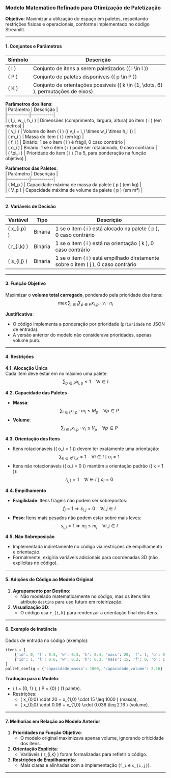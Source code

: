 ### **Modelo Matemático Refinado para Otimização de Paletização**  
**Objetivo**: Maximizar a utilização do espaço em paletes, respeitando restrições físicas e operacionais, conforme implementado no código Streamlit.  

---

#### **1. Conjuntos e Parâmetros**  
| Símbolo | Descrição |  
|---------|-----------|  
| \( I \) | Conjunto de itens a serem paletizados (\( i \in I \)) |  
| \( P \) | Conjunto de paletes disponíveis (\( p \in P \)) |  
| \( K \) | Conjunto de orientações possíveis (\( k \in \{1, \dots, 6\} \), permutações de eixos) |  

**Parâmetros dos Itens**:  
| Parâmetro | Descrição |  
|-----------|-----------|  
| \( l_i, w_i, h_i \) | Dimensões (comprimento, largura, altura) do item \( i \) (em metros) |  
| \( v_i \) | Volume do item \( i \) (\( v_i = l_i \times w_i \times h_i \)) |  
| \( m_i \) | Massa do item \( i \) (em kg) |  
| \( f_i \) | Binário: 1 se o item \( i \) é frágil, 0 caso contrário |  
| \( o_i \) | Binário: 1 se o item \( i \) pode ser rotacionado, 0 caso contrário |  
| \( \pi_i \) | Prioridade do item \( i \) (1 a 5, para ponderação na função objetivo) |  

**Parâmetros das Paletes**:  
| Parâmetro | Descrição |  
|-----------|-----------|  
| \( M_p \) | Capacidade máxima de massa da palete \( p \) (em kg) |  
| \( V_p \) | Capacidade máxima de volume da palete \( p \) (em m³) |  

---

#### **2. Variáveis de Decisão**  
| Variável | Tipo | Descrição |  
|----------|------|-----------|  
| \( x_{i,p} \) | Binária | 1 se o item \( i \) está alocado na palete \( p \), 0 caso contrário |  
| \( r_{i,k} \) | Binária | 1 se o item \( i \) está na orientação \( k \), 0 caso contrário |  
| \( s_{i,j} \) | Binária | 1 se o item \( i \) está empilhado diretamente sobre o item \( j \), 0 caso contrário |  

---

#### **3. Função Objetivo**  
Maximizar o **volume total carregado**, ponderado pela prioridade dos itens:  
$$
\max \sum_{i \in I} \sum_{p \in P} x_{i,p} \cdot v_i \cdot \pi_i
$$

**Justificativa**:  
- O código implementa a ponderação por prioridade (`prioridade` no JSON de entrada).  
- A versão anterior do modelo não considerava prioridades, apenas volume puro.  

---

#### **4. Restrições**  

**4.1. Alocação Única**  
Cada item deve estar em no máximo uma palete:  
$$
\sum_{p \in P} x_{i,p} \leq 1 \quad \forall i \in I
$$

**4.2. Capacidade das Paletes**  
- **Massa**:  
  $$
  \sum_{i \in I} x_{i,p} \cdot m_i \leq M_p \quad \forall p \in P
  $$  
- **Volume**:  
  $$
  \sum_{i \in I} x_{i,p} \cdot v_i \leq V_p \quad \forall p \in P
  $$  

**4.3. Orientação dos Itens**  
- Itens rotacionáveis (\( o_i = 1 \)) devem ter exatamente uma orientação:  
  $$
  \sum_{k \in K} r_{i,k} = 1 \quad \forall i \in I \mid o_i = 1
  $$  
- Itens não rotacionáveis (\( o_i = 0 \)) mantêm a orientação padrão (\( k = 1 \)):  
  $$
  r_{i,1} = 1 \quad \forall i \in I \mid o_i = 0
  $$  

**4.4. Empilhamento**  
- **Fragilidade**: Itens frágeis não podem ser sobrepostos:  
  $$
  f_j = 1 \Rightarrow s_{i,j} = 0 \quad \forall i, j \in I
  $$  
- **Peso**: Itens mais pesados não podem estar sobre mais leves:  
  $$
  s_{i,j} = 1 \Rightarrow m_i \leq m_j \quad \forall i, j \in I
  $$  

**4.5. Não Sobreposição**  
- Implementada indiretamente no código via restrições de empilhamento e orientação.  
- Formalmente, exigiria variáveis adicionais para coordenadas 3D (não explícitas no código).  

---

#### **5. Adições do Código ao Modelo Original**  
1. **Agrupamento por Destino**:  
   - Não modelado matematicamente no código, mas os itens têm atributo `destino` para uso futuro em roteirização.  
2. **Visualização 3D**:  
   - O código usa `r_{i,k}` para renderizar a orientação final dos itens.  

---

#### **6. Exemplo de Instância**  
Dados de entrada no código (exemplo):  
```python
itens = [
    {'id': 0, 'l': 0.5, 'w': 0.3, 'h': 0.4, 'mass': 20, 'f': 1, 'o': 0, 'prioridade': 3},
    {'id': 1, 'l': 0.6, 'w': 0.2, 'h': 0.3, 'mass': 15, 'f': 0, 'o': 1, 'prioridade': 5}
]
pallet_config = {'capacidade_massa': 1000, 'capacidade_volume': 2.16}
```

**Tradução para o Modelo**:  
- \( I = \{0, 1\} \), \( P = \{0\} \) (1 palete).  
- Restrições:  
  - \( x_{0,0} \cdot 20 + x_{1,0} \cdot 15 \leq 1000 \) (massa),  
  - \( x_{0,0} \cdot 0.06 + x_{1,0} \cdot 0.036 \leq 2.16 \) (volume).  

---

#### **7. Melhorias em Relação ao Modelo Anterior**  
1. **Prioridades na Função Objetivo**:  
   - O modelo original maximizava apenas volume, ignorando criticidade dos itens.  
2. **Orientação Explícita**:  
   - Variáveis \( r_{i,k} \) foram formalizadas para refletir o código.  
3. **Restrições de Empilhamento**:  
   - Mais claras e alinhadas com a implementação (`f_i` e `s_{i,j}`).  

---
